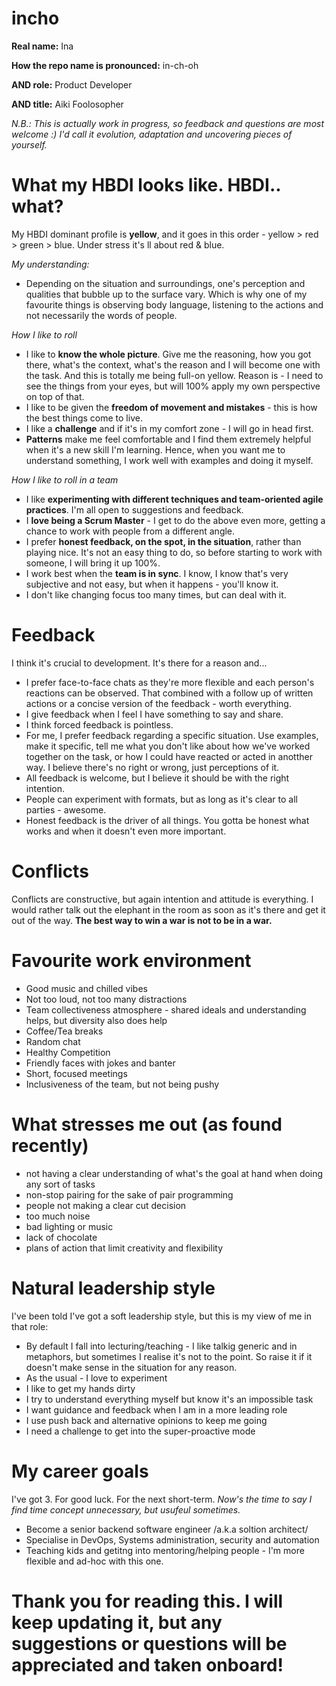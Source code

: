 # incho

**Real name:** Ina

**How the repo name is pronounced:** in-ch-oh

**AND role:** Product Developer

**AND title:** Aiki Foolosopher


_N.B.: This is actually work in progress, so feedback and questions are most welcome :) I'd call it evolution, adaptation and uncovering pieces of yourself._


# What my HBDI looks like. HBDI.. what?

My HBDI dominant profile is **yellow**, and it goes in this order - yellow > red > green > blue. Under stress it's ll about red & blue. 

_My understanding:_ 
- Depending on the situation and surroundings, one's perception and qualities that bubble up to the surface vary. Which is why one of my favourite things is observing body language, listening to the actions and not necessarily the words of people.

_How I like to roll_ 
- I like to **know the whole picture**. Give me the reasoning, how you got there, what's the context, what's the reason and I will become one with the task. And this is totally me being full-on yellow. Reason is - I need to see the things from your eyes, but will 100% apply my own perspective on top of that.
- I like to be given the **freedom of movement and mistakes** - this is how the best things come to live.
- I like a **challenge** and if it's in my comfort zone - I will go in head first. 
- **Patterns** make me feel comfortable and I find them extremely helpful when it's a new skill I'm learning. Hence, when you want me to understand something, I work well with examples and doing it myself.

_How I like to roll in a team_
- I like **experimenting with different techniques and team-oriented agile practices**. I'm all open to suggestions and feedback.
- I **love being a Scrum Master** - I get to do the above even more, getting a chance to work with people from a different angle. 
- I prefer **honest feedback, on the spot, in the situation**, rather than playing nice. It's not an easy thing to do, so before starting to work with someone, I will bring it up 100%.
- I work best when the **team is in sync**. I know, I know that's very subjective and not easy, but when it happens - you'll know it. 
- I don't like changing focus too many times, but can deal with it. 

# Feedback
I think it's crucial to development. It's there for a reason and... 
- I prefer face-to-face chats as they're more flexible and each person's reactions can be observed. That combined with a follow up of written actions or a concise version of the feedback - worth everything.
- I give feedback when I feel I have something to say and share. 
- I think forced feedback is pointless.
- For me, I prefer feedback regarding a specific situation. Use examples, make it specific, tell me what you don't like about how we've worked together on the task, or how I could have reacted or acted in anotther way. I believe there's no right or wrong, just perceptions of it.
- All feedback is welcome, but I believe it should be with the right intention. 
- People can experiment with formats, but as long as it's clear to all parties - awesome. 
- Honest feedback is the driver of all things. You gotta be honest what works and when it doesn't even more important.

# Conflicts 
Conflicts are constructive, but again intention and attitude is everything. I would rather talk out the elephant in the room as soon as it's there and get it out of the way.
**The best way to win a war is not to be in a war.** 

# Favourite work environment 
- Good music and chilled vibes
- Not too loud, not too many distractions
- Team collectiveness atmosphere - shared ideals and understanding helps, but diversity also does help
- Coffee/Tea breaks
- Random chat 
- Healthy Competition 
- Friendly faces with jokes and banter
- Short, focused meetings
- Inclusiveness of the team, but not being pushy

# What stresses me out (as found recently)
- not having a clear understanding of what's the goal at hand when doing any sort of tasks
- non-stop pairing for the sake of pair programming 
- people not making a clear cut decision 
- too much noise
- bad lighting or music 
- lack of chocolate 
- plans of action that limit creativity and flexibility

# Natural leadership style
I've been told I've got a soft leadership style, but this is my view of me in that role:
- By default I fall into lecturing/teaching - I like talkig generic and in metaphors, but sometimes I realise it's not to the point. So raise it if it doesn't make sense in the situation for any reason.
- As the usual - I love to experiment 
- I like to get my hands dirty 
- I try to understand everything myself but know it's an impossible task
- I want guidance and feedback when I am in a more leading role
- I use push back and alternative opinions to keep me going
- I need a challenge to get into the super-proactive mode

# My career goals
I've got 3. For good luck. For the next short-term. _Now's the time to say I find time concept unnecessary, but usufeul sometimes._

- Become a senior backend software engineer /a.k.a soltion architect/
- Specialise in DevOps, Systems administration, security and automation
- Teaching kids and getitng into mentoring/helping people - I'm more flexible and ad-hoc with this one. 

# Thank you for reading this. I will keep updating it, but any suggestions or questions will be appreciated and taken onboard!
